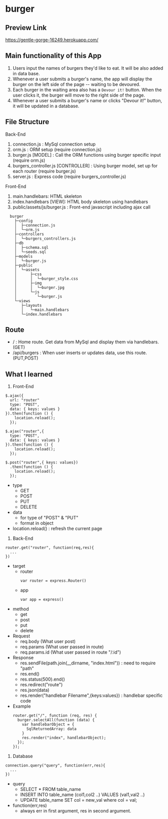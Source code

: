 # burger

## Preview Link
https://gentle-gorge-16249.herokuapp.com/

## Main functionality of this App
1. Users input the names of burgers they'd like to eat. It will be also added in data base. 
1. Whenever a user submits a burger's name, the app will display the burger on the left side of the page -- waiting to be devoured.
1. Each burger in the waiting area also has a `Devour it!` button. When the user clicks it, the burger will move to the right side of the page.
1. Whenever a user submits a burger's name or clicks "Devour it!" button, it will be updated in a database.

## File Structure
Back-End
1. connection.js : MySql connection setup
1. orm.js : ORM setup (require connection.js)
1. burger.js [MODEL] : Call the ORM functions using burger specific input (require orm.js)
1. burgers_controller.js [CONTROLLER] : Using burger model, set up for each router (require burger.js)
1. server.js : Express code (require burgers_controller.js)

Front-End
1. main.handlebars: HTML skeleton
1. index.handlebars [VIEW]: HTML body skeleton using handlebars
1. public/assets/js/burger.js : Front-end javascript including ajax call

```
  burger
    ├─config
    │  ├─connection.js
    │  └─orm.js
    ├─controllers
    │  └─burgers_controllers.js
    ├─db
    │  ├─schema.sql
    │  └─seeds.sql
    ├─models
    │  └─burger.js
    ├─public
    │  └─assets
    │      ├─css
    │      │  └─burger_style.css
    │      ├─img
    │      │  └─burger.jpg
    │      └─js
    │         └─burger.js
    └─views
       ├─layouts
       │   └─main.handlebars
       └─index.handlebars
```  

## Route
* / : Home route. Get data from MySql and display them via handlebars. (GET)
* /api/burgers : When user inserts or updates data, use this route. (PUT,POST)

## What I learned
1. Front-End
```
$.ajax({
  url: "router"
  type: "POST",
  data: { keys: values }
}).then(function () {
    location.reload();
  });
```
```
$.ajax("router",{
  type: "POST",
  data: { keys: values }
}).then(function () {
    location.reload();
  });
```
```
$.post("router",{ keys: values})
  .then(function () {
    location.reload();
  });
```
  * type
    * GET
    * POST
    * PUT
    * DELETE
  * data
    * for type of "POST" & "PUT"
    * format in object
  * location.reload() : refresh the current page

1. Back-End
```
router.get("router", function(req,res){
  ...
})
```
  * target
    * router
      ```
      var router = express.Router()
      ```
    * app
      ```
      var app = express()
      ```
  * method
    * get
    * post
    * put
    * delete
  * Request
    * req.body (What user post)
    * req.params (What user passed in route)
    * req.params.id (What user passed in route "/:id")
  * Response
    * res.sendFile(path.join(__dirname, "index.html")) : need to require "path"
    * res.end()
    * res.status(500).end()
    * res.redirect("route")
    * res.json(data)
    * res.render("handlebar Filename",{keys:values}) : handlebar specific code
  * Example 
    ```
    router.get("/", function (req, res) {
      burger.selectAll(function (data) {
        var handlebarObject = {
          SqlReturnedArray: data
        }
        res.render("index", handlebarObject);
      });
    });
    ```
1. Database
```
connection.query("query", function(err,res){
  ...
})
```
  * query
    * SELECT * FROM table_name
    * INSERT INTO table_name (col1,col2 ..) VALUES (val1,val2 ..)
    * UPDATE table_name SET col = new_val where col = val;
  * function(err,res)
    * always err in first argument, res in second argument.
